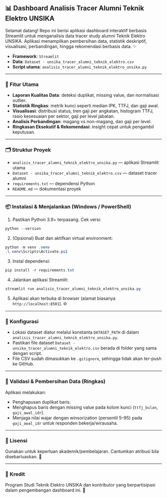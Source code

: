 ## 📊 Dashboard Analisis Tracer Alumni Teknik Elektro UNSIKA

Selamat datang! Repo ini berisi aplikasi dashboard interaktif berbasis Streamlit untuk menganalisis data tracer study alumni Teknik Elektro UNSIKA. Aplikasi menampilkan pembersihan data, statistik deskriptif, visualisasi, perbandingan, hingga rekomendasi berbasis data. ✨

- **Framework**: `Streamlit`
- **Data**: `Dataset - unsika_tracer_alumni_teknik_elektro.csv` 
- **Script utama**: `analisis_tracer_alumni_teknik_elektro_unsika.py`

---

### 🚀 Fitur Utama
- **Laporan Kualitas Data**: deteksi duplikat, missing value, dan normalisasi outlier.
- **Statistik Ringkas**: metrik kunci seperti median IPK, TTFJ, dan gaji awal.
- **Visualisasi**: distribusi status, tren gaji per angkatan, histogram TTFJ, rasio kesesuaian per sektor, gaji per level jabatan.
- **Analisis Perbandingan**: magang vs non-magang, dan gaji per level.
- **Ringkasan Eksekutif & Rekomendasi**: insight cepat untuk pengambil keputusan.

---

### 🗂️ Struktur Proyek
- `analisis_tracer_alumni_teknik_elektro_unsika.py` — aplikasi Streamlit utama
- `Dataset - unsika_tracer_alumni_teknik_elektro.csv` — dataset tracer alumni 
- `requirements.txt` — dependensi Python
- `README.md` — dokumentasi proyek

---

### 📦 Instalasi & Menjalankan (Windows / PowerShell)
1. Pastikan Python 3.9+ terpasang. Cek versi:
```powershell
python --version
```
2. (Opsional) Buat dan aktifkan virtual environment:
```powershell
python -m venv .venv
.\.venv\Scripts\Activate.ps1
```
3. Instal dependensi:
```powershell
pip install -r requirements.txt
```
4. Jalankan aplikasi Streamlit:
```powershell
streamlit run analisis_tracer_alumni_teknik_elektro_unsika.py
```
5. Aplikasi akan terbuka di browser (alamat biasanya `http://localhost:8501`). 🌐

---

### 🧰 Konfigurasi
- Lokasi dataset diatur melalui konstanta `DATASET_PATH` di dalam `analisis_tracer_alumni_teknik_elektro_unsika.py`.
- Pastikan file dataset `Dataset - unsika_tracer_alumni_teknik_elektro.csv` berada di folder yang sama dengan script.
- File CSV sudah dimasukkan ke `.gitignore`, sehingga tidak akan ter-push ke GitHub.

---

### 🧪 Validasi & Pembersihan Data (Ringkas)
Aplikasi melakukan:
- Penghapusan duplikat baris.
- Menghapus baris dengan missing value pada kolom kunci (`ttfj_bulan`, `gaji_awal_idr`).
- Menjaga nilai wajar dengan winsorization (persentil 5–95) pada `gaji_awal_idr` untuk responden bekerja/wirausaha.

---

### 📣 Lisensi
Gunakan untuk keperluan akademik/pembelajaran. Cantumkan atribusi bila disebarluaskan. 🙌

---

### 🙏 Kredit
Program Studi Teknik Elektro UNSIKA dan kontributor yang berpartisipasi dalam pengembangan dashboard ini. 💙
